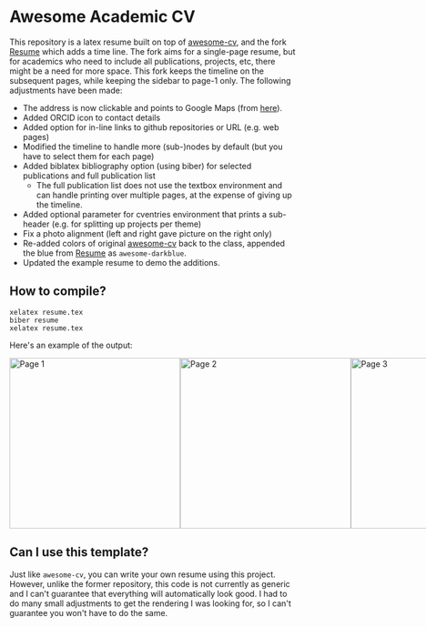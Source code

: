 
# Awesome Academic CV
This repository is a latex resume built on top of
[awesome-cv](https://github.com/posquit0/Awesome-CV), and the fork [Resume](https://github.com/Slyces/resume) which adds a time line. The fork aims for a single-page resume, but for academics who need to include all publications, projects, etc, there might be a need for more space. This fork keeps the timeline on the subsequent pages, while keeping the sidebar to page-1 only. The following adjustments have been made:

* The address is now clickable and points to Google Maps (from [here](https://github.com/Slyces/resume/commit/84c2f899773472caa878feca2c5ce77a6dffba22)).
* Added ORCID icon to contact details
* Added option for in-line links to github repositories or URL (e.g. web pages)
* Modified the timeline to handle more (sub-)nodes by default (but you have to select them for each page)
* Added biblatex bibliography option (using biber) for selected publications and full publication list
  * The full publication list does not use the textbox environment and can handle printing over multiple pages, at the expense of giving up the timeline.
* Added optional parameter for cventries environment that prints a sub-header (e.g. for splitting up projects per theme)
* Fix a photo alignment (left and right gave picture on the right only)
* Re-added colors of original [awesome-cv](https://github.com/posquit0/Awesome-CV) back to the class, appended the blue from [Resume](https://github.com/Slyces/resume) as `awesome-darkblue`.
* Updated the example resume to demo the additions.

## How to compile?
```
xelatex resume.tex
biber resume
xelatex resume.tex
```

Here's an example of the output:

<div style="display: flex; justify-content: space-between;">
  <img src="https://github.com/iroghair/aa-resume/blob/7ebbc2017e2436ecbaebf7a077e462a8f5b3dafb/images/pg-1.png" alt="Page 1" width="300"/>
  <img src="https://github.com/iroghair/aa-resume/blob/7ebbc2017e2436ecbaebf7a077e462a8f5b3dafb/images/pg-2.png" alt="Page 2" width="300"/>
  <img src="https://github.com/iroghair/aa-resume/blob/7ebbc2017e2436ecbaebf7a077e462a8f5b3dafb/images/pg-3.png" alt="Page 3" width="300"/>
</div>


## Can I use this template?

Just like `awesome-cv`, you can write your own resume using this project.
However, unlike the former repository, this code is not currently as generic and
I can't guarantee that everything will automatically look good. I had to do many
small adjustments to get the rendering I was looking for, so I can't guarantee
you won't have to do the same.
